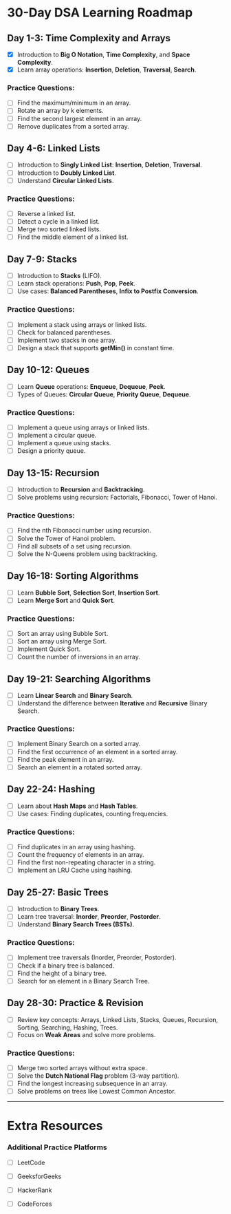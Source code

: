 # 30-Day DSA Learning Roadmap

## **Day 1-3: Time Complexity and Arrays**
- [X] Introduction to **Big O Notation**, **Time Complexity**, and **Space Complexity**.
- [X] Learn array operations: **Insertion**, **Deletion**, **Traversal**, **Search**.
  
### **Practice Questions:**
- [ ] Find the maximum/minimum in an array.
- [ ] Rotate an array by k elements.
- [ ] Find the second largest element in an array.
- [ ] Remove duplicates from a sorted array.

## **Day 4-6: Linked Lists**
- [ ] Introduction to **Singly Linked List**: **Insertion**, **Deletion**, **Traversal**.
- [ ] Introduction to **Doubly Linked List**.
- [ ] Understand **Circular Linked Lists**.

### **Practice Questions:**
- [ ] Reverse a linked list.
- [ ] Detect a cycle in a linked list.
- [ ] Merge two sorted linked lists.
- [ ] Find the middle element of a linked list.

## **Day 7-9: Stacks**
- [ ] Introduction to **Stacks** (LIFO).
- [ ] Learn stack operations: **Push**, **Pop**, **Peek**.
- [ ] Use cases: **Balanced Parentheses**, **Infix to Postfix Conversion**.

### **Practice Questions:**
- [ ] Implement a stack using arrays or linked lists.
- [ ] Check for balanced parentheses.
- [ ] Implement two stacks in one array.
- [ ] Design a stack that supports **getMin()** in constant time.

## **Day 10-12: Queues**
- [ ] Learn **Queue** operations: **Enqueue**, **Dequeue**, **Peek**.
- [ ] Types of Queues: **Circular Queue**, **Priority Queue**, **Dequeue**.

### **Practice Questions:**
- [ ] Implement a queue using arrays or linked lists.
- [ ] Implement a circular queue.
- [ ] Implement a queue using stacks.
- [ ] Design a priority queue.

## **Day 13-15: Recursion**
- [ ] Introduction to **Recursion** and **Backtracking**.
- [ ] Solve problems using recursion: Factorials, Fibonacci, Tower of Hanoi.

### **Practice Questions:**
- [ ] Find the nth Fibonacci number using recursion.
- [ ] Solve the Tower of Hanoi problem.
- [ ] Find all subsets of a set using recursion.
- [ ] Solve the N-Queens problem using backtracking.

## **Day 16-18: Sorting Algorithms**
- [ ] Learn **Bubble Sort**, **Selection Sort**, **Insertion Sort**.
- [ ] Learn **Merge Sort** and **Quick Sort**.

### **Practice Questions:**
- [ ] Sort an array using Bubble Sort.
- [ ] Sort an array using Merge Sort.
- [ ] Implement Quick Sort.
- [ ] Count the number of inversions in an array.

## **Day 19-21: Searching Algorithms**
- [ ] Learn **Linear Search** and **Binary Search**.
- [ ] Understand the difference between **Iterative** and **Recursive** Binary Search.

### **Practice Questions:**
- [ ] Implement Binary Search on a sorted array.
- [ ] Find the first occurrence of an element in a sorted array.
- [ ] Find the peak element in an array.
- [ ] Search an element in a rotated sorted array.

## **Day 22-24: Hashing**
- [ ] Learn about **Hash Maps** and **Hash Tables**.
- [ ] Use cases: Finding duplicates, counting frequencies.

### **Practice Questions:**
- [ ] Find duplicates in an array using hashing.
- [ ] Count the frequency of elements in an array.
- [ ] Find the first non-repeating character in a string.
- [ ] Implement an LRU Cache using hashing.
## **Day 25-27: Basic Trees**
- [ ] Introduction to **Binary Trees**.
- [ ] Learn tree traversal: **Inorder**, **Preorder**, **Postorder**.
- [ ] Understand **Binary Search Trees (BSTs)**.

### **Practice Questions:**
- [ ] Implement tree traversals (Inorder, Preorder, Postorder).
- [ ] Check if a binary tree is balanced.
- [ ] Find the height of a binary tree.
- [ ] Search for an element in a Binary Search Tree.

## **Day 28-30: Practice & Revision**
- [ ] Review key concepts: Arrays, Linked Lists, Stacks, Queues, Recursion, Sorting, Searching, Hashing, Trees.
- [ ] Focus on **Weak Areas** and solve more problems.

### **Practice Questions:**
- [ ] Merge two sorted arrays without extra space.
- [ ] Solve the **Dutch National Flag** problem (3-way partition).
- [ ] Find the longest increasing subsequence in an array.
- [ ] Solve problems on trees like Lowest Common Ancestor.

---

# **Extra Resources**
### **Additional Practice Platforms**
- [ ] LeetCode
- [ ] GeeksforGeeks
- [ ] HackerRank
- [ ] CodeForces

